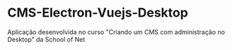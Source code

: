 # CMS-Electron-Vuejs-Desktop
Aplicação desenvolvida no curso "Criando um CMS com administração no Desktop" da School of Net
